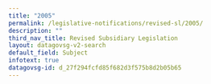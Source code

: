 ```yaml
---
title: "2005"
permalink: /legislative-notifications/revised-sl/2005/
description: ""
third_nav_title: Revised Subsidiary Legislation
layout: datagovsg-v2-search
default_field: Subject
infotext: true
datagovsg-id: d_27f294fcfd85f682d3f575b8d2b05b65
---
```

